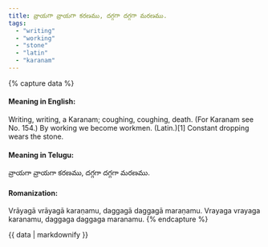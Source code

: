 ```yaml
---
title: వ్రాయగా వ్రాయగా కరణము, దగ్గగా దగ్గగా మరణము.
tags:
  - "writing"
  - "working"
  - "stone"
  - "latin"
  - "karanam"
---
```


{% capture data %}
#### Meaning in English:
Writing, writing, a Karanam; coughing, coughing, death.
(For Karanam see No. 154.)
By working we become workmen. (Latin.)[1]
Constant dropping wears the stone.

#### Meaning in Telugu:
వ్రాయగా వ్రాయగా కరణము, దగ్గగా దగ్గగా మరణము.

#### Romanization:
Vrāyagā vrāyagā karaṇamu, daggagā daggagā maraṇamu.
Vrayaga vrayaga karanamu, daggaga daggaga maranamu.
{% endcapture %}

{{ data | markdownify }}

